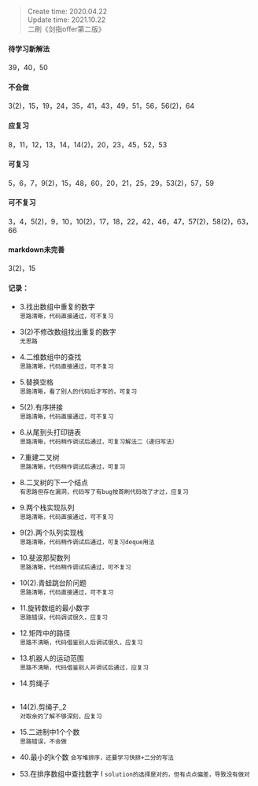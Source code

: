 > Create time: 2020.04.22  
> Update time: 2021.10.22    
> 二刷《剑指offer第二版》
#### 待学习新解法
39，40，50
#### 不会做
3(2)，15，19，24，35，41，43，49，51，56，56(2)，64
#### 应复习
8，11，12，13，14，14(2)，20，23，45，52，53  
#### 可复习
5，6，7，9(2)，15，48，60，20，21，25，29，53(2)，57，59
#### 可不复习
3，4，5(2)，9，10，10(2)，17，18，22，42，46，47，57(2)，58(2)，63，66
#### markdown未完善
3(2)，15



#### 记录：  
- 3.找出数组中重复的数字  
  ```思路清晰，代码直接通过，可不复习```
- 3(2)不修改数组找出重复的数字  
  ```无思路```
- 4.二维数组中的查找  
  ```思路清晰，代码直接通过，可不复习```
- 5.替换空格  
  ```思路清晰，看了别人的代码后才写的，可复习```
- 5(2).有序拼接  
  ```思路清晰，代码直接通过，可不复习```
- 6.从尾到头打印链表  
  ```思路清晰，代码稍作调试后通过，可复习解法二（递归写法）```
- 7.重建二叉树  
  ```思路清晰，代码稍作调试后通过，可复习``` 
- 8.二叉树的下一个结点  
  ```有思路但存在漏洞，代码写了有bug按首刷代码改了才过，应复习```
- 9.两个栈实现队列  
  ```思路清晰，代码直接通过，可不复习```
- 9(2).两个队列实现栈  
  ```思路清晰，代码稍作调试后通过，可复习deque用法```
- 10.斐波那契数列  
  ```思路清晰，代码稍作调试后通过，可不复习```
- 10(2).青蛙跳台阶问题  
  ```思路清晰，代码直接通过，可不复习```
- 11.旋转数组的最小数字  
  ```思路错误，代码调试很久，应复习```
- 12.矩阵中的路径  
  ```思路不清晰，代码借鉴别人后调试很久，应复习```
- 13.机器人的运动范围  
  ```思路不清晰，代码借鉴别人并调试后通过，应复习```
- 14.剪绳子  
  ```  ```
- 14(2).剪绳子_2  
  ```对取余的了解不够深刻，应复习```
- 15.二进制中1个个数  
  ```思路错误，不会做```

- 40.最小的k个数
  ```会写堆排序，还要学习快排+二分的写法```
- 53.在排序数组中查找数字 I
  ```solution的选择是对的，但有点点偏差，导致没有做对```
